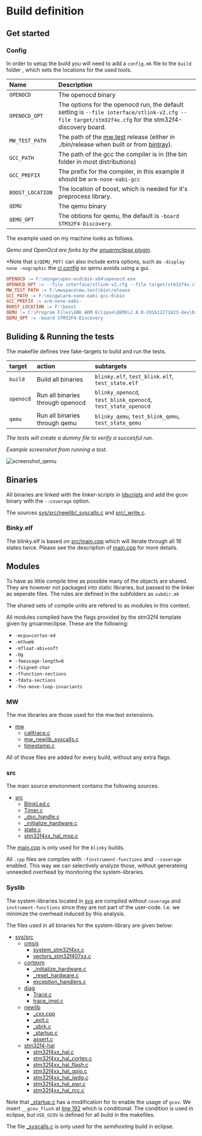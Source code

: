 # Build definition

## Get started

### Config

In order to setup the build you will need to add a `config.mk` file to the `build` folder , which sets the locations for the used tools.

Name | Description
:----|:-----------
`OPENOCD` | The openocd binary
`OPENOCD_OPT` | The options for the openocd run, the default setting is `--file interface/stlink-v2.cfg --file target/stm32f4x.cfg` for the stm32f4-discovery board.
`MW_TEST_PATH` | The path of the [mw.test](https://github.com/mw-sc/mw.test) release (either in ./bin/release when built or from [bintray](https://bintray.com/mw-sc/mw.test/mw.test)).
`GCC_PATH` | The path of the gcc the compiler is in (the bin folder in most distributions)
`GCC_PREFIX` | The prefix for the compiler, in this example it should be `arm-none-eabi-gcc`
`BOOST_LOCATION` | The location of boost, which is needed for it's preprocess library.
`QEMU` | The qemu binary
`QEMU_OPT` | The obtions for qemu, the default is `-board STM32F4-Discovery`.

The example used on my machine looks as follows.

*Qemu and OpenOcd are forks by the [gnuarmclipse plugin](http://gnuarmeclipse.github.io).*

*Note that `$(QEMU_POT)` can also include extra options, such as `-display none -nographic` the [ci config](https://github.com/mw-sc/mw.test.example/blob/master/stm32f4-discovery/build/config-travis.mk) so qemu avoids using a gui.

```makefile
OPENOCD := F:\mingw\open-ocd\bin-x64\openocd.exe
OPENOCD_OPT := --file interface/stlink-v2.cfg --file target/stm32f4x.cfg
MW_TEST_PATH := F:\mwspace\mw.test\bin\release
GCC_PATH := F:\mingw\arm-none-eabi-gcc-6\bin
GCC_PREFIX := arm-none-eabi-
BOOST_LOCATION := F:\boost
QEMU := C:\Program Files\GNU ARM Eclipse\QEMU\2.8.0-201612271623-dev\bin\qemu-system-gnuarmeclipse
QEMU_OPT := -board STM32F4-Discovery
```

## Buliding & Running the tests

The makefile defines tree fake-targets to bulid and run the tests.

target | action | subtargets
:------|:-------|:----------
`build`   | Build all binaries | `blinky.elf`, `test_blink.elf`, `test_state.elf`
`openocd` | Run all binaries through openocd | `blinky_openocd`, `test_blink_openocd`, `test_state_openocd`
`qemu`    | Run all binaries through qemu | `blinky_qemu`, `test_blink_qemu`, `test_state_qemu`

*The tests will create a dummy file to verify a succesful run.*



*Example screenshot from running a test.*

![screenshot_qemu](https://github.com/mw-sc/mw.test.example/blob/master/stm32f4-discovery/doc/qemu_screenshot.png)

## Binaries

All binaries are linked with the linker-scripts in [ldscripts](https://github.com/mw-sc/mw.test.example/tree/master/stm32f4-discovery/ldscripts) and add the gcov binary with the `--coverage` option.

The sources  [sys/src/newlib/_syscalls.c](https://github.com/mw-sc/mw.test.example/blob/master/stm32f4-discovery/sys/src/newlib/_syscalls.c) and  [src/_write.c](https://github.com/mw-sc/mw.test.example/blob/master/stm32f4-discovery/src/_write.c).

### Binky.elf

The blinky.elf is based on [src/main.cpp](https://github.com/mw-sc/mw.test.example/tree/master/stm32f4-discovery/src/main.cpp) which will iterate through all 16 states twice. Please see the description of [main.cpp](https://github.com/mw-sc/mw.test.example/tree/master/stm32f4-discovery/src/readme.md#blinky) for more details.


## Modules

To have as little compile time as possible many of the objects are shared. They are however not packaged into static libraries, but passed to the linker as seperate files. The rules are defined in the subfolders as `subdir.mk`

The shared sets of compile units are refered to as modules in this context.

All modules compiled have the flags provided by the stm32f4 template given by gnuarmeclipse.
These are the following:

 - `-mcpu=cortex-m4`
 - `-mthumb`
 - `-mfloat-abi=soft`
 - `-Og`
 - `-fmessage-length=0`
 - `-fsigned-char`
 - `-ffunction-sections`
 - `-fdata-sections`
 - `-fno-move-loop-invariants`


### MW

The mw libraries are those used for the mw.test extensions.

  - [mw](https://github.com/mw-sc/mw.test.example/tree/master/stm32f4-discovery/mw)
      - [calltrace.c](https://github.com/mw-sc/mw.test.example/tree/master/stm32f4-discovery/mw/calltrace.c)
      - [mw_newlib_syscalls.c](https://github.com/mw-sc/mw.test.example/tree/master/stm32f4-discovery/mw/mw_newlib_syscalls.c)
      - [timestamp.c](https://github.com/mw-sc/mw.test.example/tree/master/stm32f4-discovery/mw/timestamp.c)

All of those files are added for every build, without any extra flags.

### src

The main source environment contains the following sources.

  - [src](https://github.com/mw-sc/mw.test.example/tree/master/stm32f4-discovery/src)
      - [BlinkLed.c](https://github.com/mw-sc/mw.test.example/tree/master/stm32f4-discovery/src/BlinkLed.c)
      - [Timer.c](https://github.com/mw-sc/mw.test.example/tree/master/stm32f4-discovery/src/Timer.c)
      - [_dso_handle.c](https://github.com/mw-sc/mw.test.example/tree/master/stm32f4-discovery/src/_dso_handle.c)
      - [_initialize_hardware.c](https://github.com/mw-sc/mw.test.example/tree/master/stm32f4-discovery/src/_initialize_hardware.c)
      - [state.c](https://github.com/mw-sc/mw.test.example/tree/master/stm32f4-discovery/src/state.c)
      - [stm32f4xx_hal_msp.c](https://github.com/mw-sc/mw.test.example/tree/master/stm32f4-discovery/src/stm32f4xx_hal_msp.c)

The [main.cpp](https://github.com/mw-sc/mw.test.example/tree/master/stm32f4-discovery/src/main.cpp) is only used for the `blinky` builds.

All `.cpp` files are compiles with `-finstrument-functions` and `--coverage` enabled. This way we can selectively analyze those, without generateing unneeded overhead by monitoring the system-libraries.

### Syslib

The system-libraries located in [sys](https://github.com/mw-sc/mw.test.example/blob/master/stm32f4-discovery/sys) are compiled without `coverage` and `instrument-functions` since they are not part of the user-code. I.e. we minimize the overhead induced by this analysis.

The files used in all binaries for the system-library are given below:

 - [sys/src](https://github.com/mw-sc/mw.test.example/tree/master/stm32f4-discovery/sys/src)
   - [cmsis](https://github.com/mw-sc/mw.test.example/tree/master/stm32f4-discovery/sys/src/cmsis)
      - [system_stm32f4xx.c](https://github.com/mw-sc/mw.test.example/tree/master/stm32f4-discovery/sys/src/cmsis/system_stm32fxx.c)
      - [vectors_stm32f407xx.c](https://github.com/mw-sc/mw.test.example/tree/master/stm32f4-discovery/sys/src/cmsis/vectors_stm32f407xx.c)
   - [cortexm](https://github.com/mw-sc/mw.test.example/tree/master/stm32f4-discovery/sys/src/cortexm)
     - [_initialize_hardware.c](https://github.com/mw-sc/mw.test.example/blob/master/stm32f4-discovery/sys/src/cortexm/_initialize_hardware.c)
     - [_reset_hardware.c](https://github.com/mw-sc/mw.test.example/blob/master/stm32f4-discovery/sys/src/cortexm/_reset_hardware.c)
     - [exception_handlers.c](https://github.com/mw-sc/mw.test.example/blob/master/stm32f4-discovery/sys/src/cortexm/exception_handlers.c)
   - [diag](https://github.com/mw-sc/mw.test.example/tree/master/stm32f4-discovery/sys/src/diag)
     - [Trace.c](https://github.com/mw-sc/mw.test.example/blob/master/stm32f4-discovery/sys/src/diag/Trace.c)
     - [trace_impl.c](https://github.com/mw-sc/mw.test.example/blob/master/stm32f4-discovery/sys/src/diag/trace_impl.c)
   - [newlib](https://github.com/mw-sc/mw.test.example/tree/master/stm32f4-discovery/sys/src/newlib)
     - [_cxx.cpp](https://github.com/mw-sc/mw.test.example/blob/master/stm32f4-discovery/sys/src/newlib/_cxx.cpp)
     - [_exit.c](https://github.com/mw-sc/mw.test.example/blob/master/stm32f4-discovery/sys/src/newlib/_exit.c)
     - [_sbrk.c](https://github.com/mw-sc/mw.test.example/blob/master/stm32f4-discovery/sys/src/newlib/_sbrk.c)
     - [_startup.c](https://github.com/mw-sc/mw.test.example/blob/master/stm32f4-discovery/sys/src/newlib/_startup.c)
     - [assert.c](https://github.com/mw-sc/mw.test.example/blob/master/stm32f4-discovery/sys/src/newlib/assert.c)
   - [stm32f4-hal](https://github.com/mw-sc/mw.test.example/tree/master/stm32f4-discovery/sys/src/stm32f4-hal)
     - [stm32f4xx_hal.c](https://github.com/mw-sc/mw.test.example/blob/master/stm32f4-discovery/sys/src/stm32f4xx_hal/stm32f4xx_hal.c)
     - [stm32f4xx_hal_cortex.c](https://github.com/mw-sc/mw.test.example/blob/master/stm32f4-discovery/sys/src/stm32f4xx_hal/stm32f4xx_hal_cortex.c)
     - [stm32f4xx_hal_flash.c](https://github.com/mw-sc/mw.test.example/blob/master/stm32f4-discovery/sys/src/stm32f4xx_hal/stm32f4xx_hal_flash.c)
     - [stm32f4xx_hal_gpio.c](https://github.com/mw-sc/mw.test.example/blob/master/stm32f4-discovery/sys/src/stm32f4xx_hal/stm32f4xx_hal_gpio.c)
     - [stm32f4xx_hal_iwdg.c](https://github.com/mw-sc/mw.test.example/blob/master/stm32f4-discovery/sys/src/stm32f4xx_hal/stm32f4xx_hal_iwdg.c)
     - [stm32f4xx_hal_pwr.c](https://github.com/mw-sc/mw.test.example/blob/master/stm32f4-discovery/sys/src/stm32f4xx_hal/stm32f4xx_hal_pwr.c)
     - [stm32f4xx_hal_rcc.c](https://github.com/mw-sc/mw.test.example/blob/master/stm32f4-discovery/sys/src/stm32f4xx_hal/stm32f4xx_hal_rcc.c)

Note that [_startup.c](https://github.com/mw-sc/mw.test.example/blob/master/stm32f4-discovery/sys/src/newlib/_startup.c) has a modification for to enable the usage of `gcov`. We insert `__gcov_flush` at [line 192](https://github.com/mw-sc/mw.test.example/blob/master/stm32f4-discovery/sys/src/newlib/_startup.c#L192) which is conditional. The condition is used in eclipse, but `USE_GCOV` is defined for all build in the makefiles.

The file [_syscalls.c](https://github.com/mw-sc/mw.test.example/blob/master/stm32f4-discovery/sys/src/newlib/_syscalls.c) is only used for the *semihosting* build in eclipse.